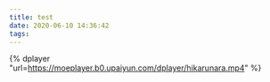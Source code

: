 ```yaml
---
title: test
date: 2020-06-10 14:36:42
tags:
---
```


{% dplayer "url=https://moeplayer.b0.upaiyun.com/dplayer/hikarunara.mp4" %}
